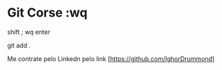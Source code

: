 # Git Corse :wq
shift ; wq enter

git add .

Me contrate pelo Linkedn pelo link [https://github.com/IghorDrummond]

